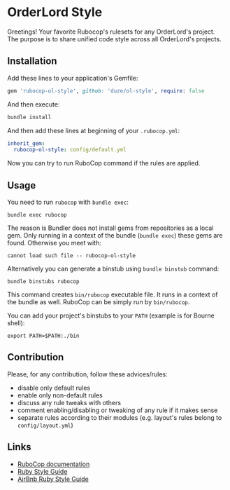 # OrderLord Style

Greetings! Your favorite Rubocop's rulesets for any OrderLord's project. The purpose is to share unified code style across all OrderLord's
projects.

## Installation

Add these lines to your application's Gemfile:

```ruby
gem 'rubocop-ol-style', github: 'duze/ol-style', require: false
```

And then execute:

```bash
bundle install
```

And then add these lines at beginning of your `.rubocop.yml`:

```yaml
inherit_gem:
  rubocop-ol-style: config/default.yml
```

Now you can try to run RuboCop command if the rules are applied.

## Usage

You need to run `rubocop` with `bundle exec`:

```shell
bundle exec rubocop
```

The reason is Bundler does not install gems from repositories as a local gem. Only running in a context of the bundle (`bundle exec`)
these gems are found. Otherwise you meet with:

```shell
cannot load such file -- rubocop-ol-style
```

Alternatively you can generate a binstub using `bundle binstub` command:

```shell
bundle binstubs rubocop
```

This command creates `bin/rubocop` executable file. It runs in a context of the bundle as well. RuboCop can be simply run by `bin/rubocop`.

You can add your project's binstubs to your `PATH` (example is for Bourne shell):

```shell
export PATH=$PATH:./bin
```

## Contribution

Please, for any contribution, follow these advices/rules:

- disable only default rules
- enable only non-default rules
- discuss any rule tweaks with others
- comment enabling/disabling or tweaking of any rule if it makes sense
- separate rules according to their modules (e.g. layout's rules belong to `config/layout.yml`)

## Links

- [RuboCop documentation](https://docs.rubocop.org/)
- [Ruby Style Guide](https://rubystyle.guide/)
- [AirBnb Ruby Style Guide](https://github.com/airbnb/ruby)
